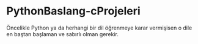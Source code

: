 # PythonBaslang-cProjeleri


Öncelikle Python ya da herhangi bir dil öğrenmeye karar vermişisen o dile en baştan başlaman ve sabırlı olman gerekir.

